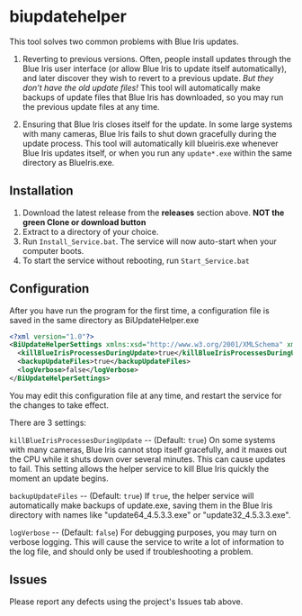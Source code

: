 # biupdatehelper

This tool solves two common problems with Blue Iris updates.

1) Reverting to previous versions.  Often, people install updates through the Blue Iris user interface (or allow Blue Iris to update itself automatically), and later discover they wish to revert to a previous update.  *But they don't have the old update files!*  This tool will automatically make backups of update files that Blue Iris has downloaded, so you may run the previous update files at any time.

2) Ensuring that Blue Iris closes itself for the update.  In some large systems with many cameras, Blue Iris fails to shut down gracefully during the update process.  This tool will automatically kill blueiris.exe whenever Blue Iris updates itself, or when you run any `update*.exe` within the same directory as BlueIris.exe.

## Installation

1) Download the latest release from the **releases** section above. **NOT the green Clone or download button**
2) Extract to a directory of your choice.
3) Run `Install_Service.bat`.  The service will now auto-start when your computer boots.
4) To start the service without rebooting, run `Start_Service.bat`

## Configuration

After you have run the program for the first time, a configuration file is saved in the same directory as BiUpdateHelper.exe

``` xml
<?xml version="1.0"?>
<BiUpdateHelperSettings xmlns:xsd="http://www.w3.org/2001/XMLSchema" xmlns:xsi="http://www.w3.org/2001/XMLSchema-instance">
  <killBlueIrisProcessesDuringUpdate>true</killBlueIrisProcessesDuringUpdate>
  <backupUpdateFiles>true</backupUpdateFiles>
  <logVerbose>false</logVerbose>
</BiUpdateHelperSettings>
```

You may edit this configuration file at any time, and restart the service for the changes to take effect.

There are 3 settings:

`killBlueIrisProcessesDuringUpdate` -- (Default: `true`) On some systems with many cameras, Blue Iris cannot stop itself gracefully, and it maxes out the CPU while it shuts down over several minutes.  This can cause updates to fail.  This setting allows the helper service to kill Blue Iris quickly the moment an update begins.

`backupUpdateFiles` -- (Default: `true`) If `true`, the helper service will automatically make backups of update.exe, saving them in the Blue Iris directory with names like "update64_4.5.3.3.exe" or "update32_4.5.3.3.exe".

`logVerbose` -- (Default: `false`) For debugging purposes, you may turn on verbose logging.  This will cause the service to write a lot of information to the log file, and should only be used if troubleshooting a problem.

## Issues

Please report any defects using the project's Issues tab above.
